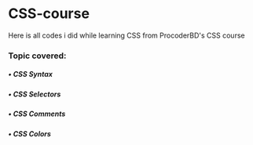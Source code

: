 # CSS-course
Here is all codes i did while learning CSS from ProcoderBD's CSS course

### Topic covered:
##### • CSS Syntax
##### • CSS Selectors
##### • CSS Comments
##### • CSS Colors
